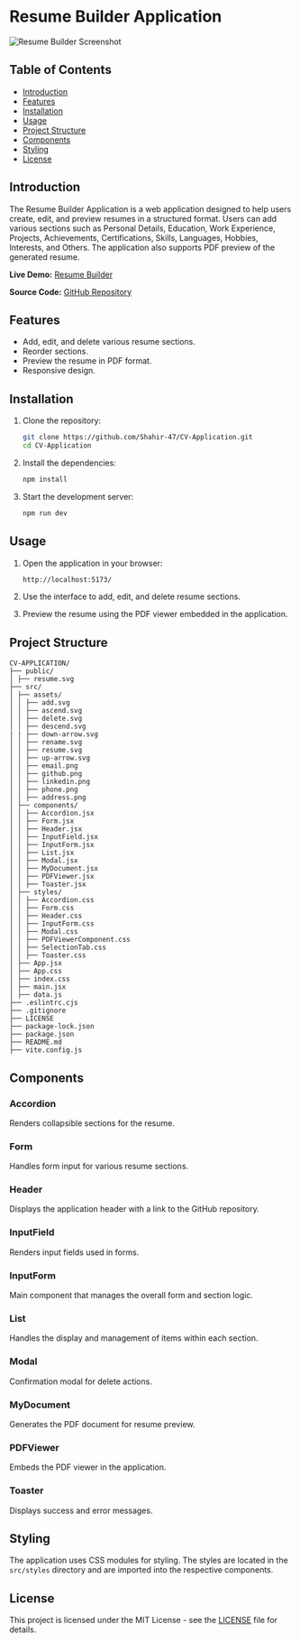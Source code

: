 # Resume Builder Application

![Resume Builder Screenshot]()

## Table of Contents

- [Introduction](#introduction)
- [Features](#features)
- [Installation](#installation)
- [Usage](#usage)
- [Project Structure](#project-structure)
- [Components](#components)
- [Styling](#styling)
- [License](#license)

## Introduction

The Resume Builder Application is a web application designed to help users create, edit, and preview resumes in a structured format. Users can add various sections such as Personal Details, Education, Work Experience, Projects, Achievements, Certifications, Skills, Languages, Hobbies, Interests, and Others. The application also supports PDF preview of the generated resume.

**Live Demo:** [Resume Builder](https://illustrious-fenglisu-b69eab.netlify.app/)

**Source Code:** [GitHub Repository](https://github.com/Shahir-47/CV-Application)

## Features

- Add, edit, and delete various resume sections.
- Reorder sections.
- Preview the resume in PDF format.
- Responsive design.

## Installation

1. Clone the repository:

   ```bash
   git clone https://github.com/Shahir-47/CV-Application.git
   cd CV-Application
   ```

2. Install the dependencies:

   ```bash
   npm install
   ```

3. Start the development server:
   ```bash
   npm run dev
   ```

## Usage

1. Open the application in your browser:

   ```bash
   http://localhost:5173/
   ```

2. Use the interface to add, edit, and delete resume sections.

3. Preview the resume using the PDF viewer embedded in the application.

## Project Structure

```
CV-APPLICATION/
├── public/
│ ├── resume.svg
├── src/
│ ├── assets/
│ │ ├── add.svg
│ │ ├── ascend.svg
│ │ ├── delete.svg
│ │ ├── descend.svg
| | ├── down-arrow.svg
│ │ ├── rename.svg
│ │ ├── resume.svg
│ │ ├── up-arrow.svg
│ │ ├── email.png
│ │ ├── github.png
│ │ ├── linkedin.png
│ │ ├── phone.png
│ │ ├── address.png
│ ├── components/
│ │ ├── Accordion.jsx
│ │ ├── Form.jsx
│ │ ├── Header.jsx
│ │ ├── InputField.jsx
│ │ ├── InputForm.jsx
│ │ ├── List.jsx
│ │ ├── Modal.jsx
│ │ ├── MyDocument.jsx
│ │ ├── PDFViewer.jsx
│ │ ├── Toaster.jsx
│ ├── styles/
│ │ ├── Accordion.css
│ │ ├── Form.css
│ │ ├── Header.css
│ │ ├── InputForm.css
│ │ ├── Modal.css
│ │ ├── PDFViewerComponent.css
│ │ ├── SelectionTab.css
│ │ ├── Toaster.css
│ ├── App.jsx
│ ├── App.css
│ ├── index.css
│ ├── main.jsx
│ ├── data.js
├── .eslintrc.cjs
├── .gitignore
├── LICENSE
├── package-lock.json
├── package.json
├── README.md
├── vite.config.js
```

## Components

### Accordion

Renders collapsible sections for the resume.

### Form

Handles form input for various resume sections.

### Header

Displays the application header with a link to the GitHub repository.

### InputField

Renders input fields used in forms.

### InputForm

Main component that manages the overall form and section logic.

### List

Handles the display and management of items within each section.

### Modal

Confirmation modal for delete actions.

### MyDocument

Generates the PDF document for resume preview.

### PDFViewer

Embeds the PDF viewer in the application.

### Toaster

Displays success and error messages.

## Styling

The application uses CSS modules for styling. The styles are located in the `src/styles` directory and are imported into the respective components.

## License

This project is licensed under the MIT License - see the [LICENSE](LICENSE) file for details.
